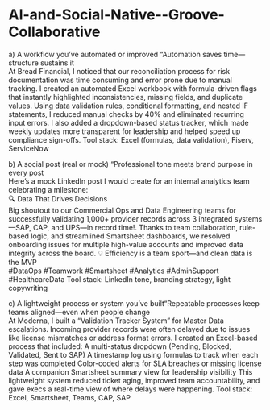 # AI-and-Social-Native--Groove-Collaborative

a) A workflow you’ve automated or improved “Automation saves time—structure sustains it<br/> 
At Bread Financial, I noticed that our reconciliation process for risk documentation was time consuming and error prone due to manual tracking. I created an automated Excel workbook with formula-driven flags that instantly highlighted inconsistencies, missing fields, and duplicate values. Using data validation rules, conditional formatting, and nested IF statements, I reduced manual checks by 40% and eliminated recurring input errors. I also added a dropdown-based status tracker, which made weekly updates more transparent for leadership and helped speed up compliance sign-offs.
Tool stack: Excel (formulas, data validation), Fiserv, ServiceNow

b) A social post (real or mock) “Professional tone meets brand purpose in every post<br/>
Here’s a mock LinkedIn post I would create for an internal analytics team celebrating a milestone:<br/>
🔍 Data That Drives Decisions<br/>
Big shoutout to our Commercial Ops and Data Engineering teams for successfully validating 1,000+ provider records across 3 integrated systems—SAP, CAP, and UPS—in record time!. Thanks to team collaboration, rule-based logic, and streamlined Smartsheet dashboards, we resolved onboarding issues for multiple high-value accounts and improved data integrity across the board.
💡 Efficiency is a team sport—and clean data is the MVP<br/>
#DataOps #Teamwork #Smartsheet #Analytics #AdminSupport #HealthcareData
Tool stack: LinkedIn tone, branding strategy, light copywriting

c) A lightweight process or system you’ve built“Repeatable processes keep teams aligned—even when people change<br/>
At Moderna, I built a “Validation Tracker System” for Master Data escalations. Incoming provider records were often delayed due to issues like license mismatches or address format errors. I created an Excel-based process that included:
A multi-status dropdown (Pending, Blocked, Validated, Sent to SAP)
A timestamp log using formulas to track when each step was completed
Color-coded alerts for SLA breaches or missing license data
A companion Smartsheet summary view for leadership visibility
This lightweight system reduced ticket aging, improved team accountability, and gave execs a real-time view of where delays were happening.
Tool stack: Excel, Smartsheet, Teams, CAP, SAP
